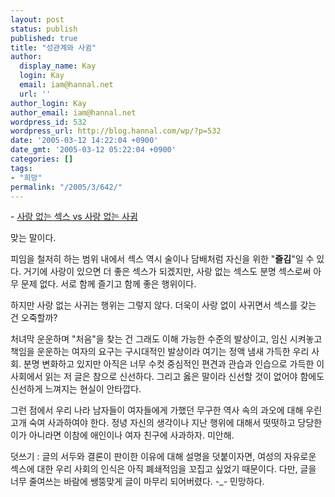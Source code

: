 ```yaml
---
layout: post
status: publish
published: true
title: "성관계와 사귐"
author:
  display_name: Kay
  login: Kay
  email: iam@hannal.net
  url: ''
author_login: Kay
author_email: iam@hannal.net
wordpress_id: 532
wordpress_url: http://blog.hannal.com/wp/?p=532
date: '2005-03-12 14:22:04 +0900'
date_gmt: '2005-03-12 05:22:04 +0900'
categories: []
tags:
- "희망"
permalink: "/2005/3/642/"
---
```

<p>- <a href="http://vandalite.cafe24.com/index.php?pl=74">사랑 없는 섹스 vs 사랑 없는 사귐</a></p>
<p>맞는 말이다.</p>
<p>피임을 철저히 하는 범위 내에서 섹스 역시 술이나 담배처럼 자신을 위한 "<b>즐김</b>"일 수 있다. 거기에 사랑이 있으면 더 좋은 섹스가 되겠지만, 사랑 없는 섹스도 분명 섹스로써 아무 문제 없다. 서로 함께 즐기고 함께 좋은 행위이다.</p>
<p>하지만 사랑 없는 사귀는 행위는 그렇지 않다. 더욱이 사랑 없이 사귀면서 섹스를 갖는 건 오죽할까?</p>
<p>처녀막 운운하며 "처음"을 찾는 건 그래도 이해 가능한 수준의 발상이고, 임신 시켜놓고 책임을 운운하는 여자의 요구는 구시대적인 발상이라 여기는 정액 냄새 가득한 우리 사회. 분명 변화하고 있지만 아직은 너무 수컷 중심적인 편견과 관습과 인습으로 가득한 이 사회에서 읽는 저 글은 참으로 신선하다. 그리고 옳은 말이라 신선할 것이 없어야 함에도 신선하게 느껴지는 현실이 안타깝다.</p>
<p>그런 점에서 우리 나라 남자들이 여자들에게 가했던 무구한 역사 속의 과오에 대해 우린 고개 숙여 사과하여야 한다. 정녕 자신의 생각이나 지난 행위에 대해서 떳떳하고 당당한 이가 아니라면 이참에 애인이나 여자 친구에 사과하자. 미안해.</p>
<p>덧쓰기 : 글의 서두와 결론이 판이한 이유에 대해 설명을 덧붙이자면, 여성의 자유로운 섹스에 대한 우리 사회의 인식은 아직 폐쇄적임을 꼬집고 싶었기 때문이다. 다만, 글을 너무 줄여쓰는 바람에 쌩뚱맞게 글이 마무리 되어버렸다. -_- 민망하다.</p>

